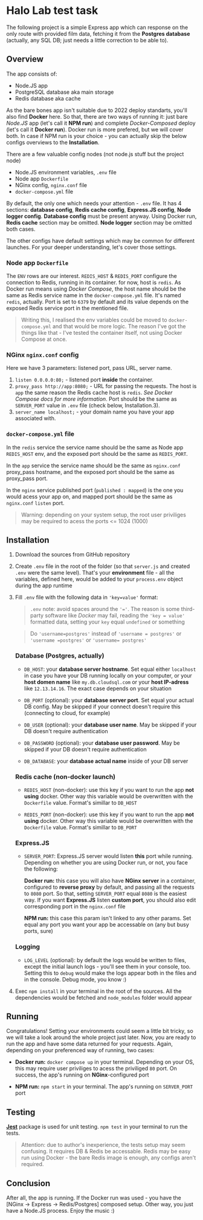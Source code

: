 # **Halo Lab test task**
The following project is a simple Express app which can response on the only route with provided film data, fetching it from the **Postgres database** (actually, any SQL DB; just needs a little correction to be able to).

## **Overview**
The app consists of:

* Node.JS app
* PostgreSQL database aka main storage
* Redis database aka cache 

As the bare bones app isn't suitable due to 2022 deploy standarts, you'll also find **Docker** here. So that, there are two ways of running it: just bare _Node.JS_ app (let's call it **NPM run**) and complete _Docker-Composed_ deploy (let's call it **Docker run**). Docker run is more prefered, but we will cover both. 
In case if NPM run is your choice - you can actually skip the below configs overviews to the **Installation**. 

There are a few valuable config nodes (not node.js stuff but the project node)

* Node.JS environment variables, `.env` file
* Node app `Dockerfile`
* NGinx config, `nginx.conf` file
* `docker-compose.yml` file

By default, the only one which needs your attention - `.env` file. It has 4 sections: **database config**, **Redis cache config**, **Express.JS config**, **Node logger config**. **Database config** must be present anyway. Using Docker run, **Redis cache** section may be omitted. **Node logger** section may be omitted both cases.

The other configs have default settings which may be common for different launches. For your deeper understanding, let's cover those settings.

### Node app `Dockerfile`
The `ENV` rows are our interest. `REDIS_HOST` & `REDIS_PORT` configure the connection to Redis, running in its container. for now, host is `redis`. As Docker run means using _Docker Compose_, the host name should be the same as Redis service name in the `docker-compose.yml` file. It's named `redis`, actually. Port is set to `6379` by default and its value depends on the exposed Redis service port in the mentioned file.

> Writing this, I realised the env variables could be moved to `docker-compose.yml` and that would be more logic. The reason I've got the things like that - I've tested the container itself, not using Docker Compose at once.

### NGinx `nginx.conf` config
Here we have 3 parameters: listened port, pass URL, server name.
    
1. `listen 0.0.0.0:80;` - listened port **inside** the container.
2. `proxy_pass http://app:8080;` - URL for passing the requests. The host is `app` the same reason the Redis cache host is `redis`. _See Docker Compose docs for more information_. Port should be the same as `SERVER_PORT` value in `.env` file (check below, Installation.3).
3. `server_name localhost;` - your domain name you have your app associated with.

### `docker-compose.yml` file
In the `redis` service the service name should be the same as Node app `REDIS_HOST` env, and the exposed port should be the same as `REDIS_PORT`.

In the `app` service the service name should be the same as `nginx.conf` proxy_pass hostname, and the exposed port should be the same as proxy_pass port.

In the `nginx` service published port (`published : mapped`) is the one you would acess your app on, and mapped port should be the same as `nginx.conf` `listen` port.

> Warning: depending on your system setup, the root user priviliges may be required to acess the ports <= 1024 (1000)


## **Installation**
1. Download the sources from GitHub repository
2. Create `.env` file in the root of the folder (so that `server.js` and created `.env` were the same level). That's your **environment** file - all the variables, defined here, would be added to your `process.env` object during the app runtime 
3. Fill `.env` file with the following data in `'key=value'` format:
    > `.env` note: avoid spaces around the `'='`. The reason is some third-party software like _Docker_ may fail, reading the `'key = value'` formatted data, setting your `key` equal `undefined` or something
    
    > Do `'username=postgres'` instead of `'username = postgres'` or `'username =postgres'` or `'username= postgres'`
    ### Database (Postgres, actually)
    * `DB_HOST`: your **database server hostname**. Set equal either `localhost` in case you have your DB running locally on your computer, or your **host domen name** like `my.db.cloudsql.com` or your **host IP-adress** like `12.13.14.16`. The exact case depends on your situation

    * `DB_PORT` (optional): your **database server port**. Set equal your actual DB config. May be skipped if your connect doesn't require this (connecting to cloud, for example)

    * `DB_USER` (optional): your **database user name**. May be skipped if your DB doesn't require authentication

    * `DB_PASSWORD` (optional): your **database user password**. May be skipped if your DB doesn't require authentication

    * `DB_DATABASE`: your **database actual name** inside of your DB server

    ### Redis cache (non-docker launch)
    * `REDIS_HOST` (non-docker): use this key if you want to run the app **not using** docker. Other way this variable would be overwritten with the `Dockerfile` value. Format's simillar to `DB_HOST`

    * `REDIS_PORT` (non-docker): use this key if you want to run the app **not using** docker. Other way this variable would be overwritten with the `Dockerfile` value. Format's simillar to `DB_PORT`

    ### Express.JS 
    * `SERVER_PORT`: Express.JS server would listen **this** port while running. Depending on whether you are using Docker run, or not, you face the following:

        **Docker run:** this case you will also have **NGinx server** in a container, configured to **reverse proxy** by default, and passing all the requests to `8080` port. So that, setting `SERVER_PORT` equal `8080` is the easiest way. If you want **Express.JS** listen **custom port**, you should also edit corresponding port in the `nginx.conf` file

        **NPM run:** this case this param isn't linked to any other params. Set equal any port you want your app be accessable on (any but busy ports, sure)

    ### Logging

    * `LOG_LEVEL` (optional): by default the logs would be written to files, except the initial launch logs - you'll see them in your console, too. Setting this to `debug` would make the logs appear both in the files and in the console. Debug mode, you know :)

4. Exec `npm install` in your terminal in the root of the sources. All the dependencies would be fetched and `node_modules` folder would appear

## **Running**
Congratulations! Setting your environments could seem a little bit tricky, so we will take a look around the whole project just later. Now, you are ready to run the app and have some data returned for your requests. Again, depending on your preferenced way of running, two cases:

* **Docker run:** `docker compose up` in your terminal. Depending on your OS, this may require user priviliges to acess the priviliged `80` port. On success, the app's running on **NGinx**-configured port

* **NPM run:** `npm start` in your terminal. The app's running on `SERVER_PORT` port

## **Testing**
**[Jest](npmjs.org/package/jest)** package is used for unit testing. `npm test` in your terminal to run the tests. 
> Attention: due to author's inexperience, the tests setup may seem confusing. It requires DB & Redis be accessable. Redis may be easy run using Docker - the bare Redis image is enough, any configs aren't required.

## **Conclusion**
After all, the app is running. If the Docker run was used - you have the [NGinx -> Express -> Redis/Postgres] composed setup. Other way, you just have a Node.JS process. Enjoy the music :)